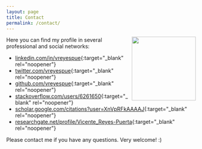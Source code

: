 ```yaml
---
layout: page
title: Contact
permalink: /contact/
---
```


<img align="right" src="network.jpg" width="170" style="margin-left:10px">

Here you can find my profile in several professional and social networks:

- [linkedin.com/in/vreyespue](https://www.linkedin.com/in/vreyespue){:target="\_blank" rel="noopener"}
- [twitter.com/vreyespue](https://twitter.com/vreyespue){:target="\_blank" rel="noopener"}
- [github.com/vreyespue](https://github.com/vreyespue){:target="\_blank" rel="noopener"}
- [stackoverflow.com/users/6261650](https://stackoverflow.com/users/6261650/vreyespue){:target="\_blank" rel="noopener"}
- [scholar.google.com/citations?user=XnVpRFkAAAAJ](https://scholar.google.com/citations?user=XnVpRFkAAAAJ){:target="\_blank" rel="noopener"}
- [researchgate.net/profile/Vicente_Reyes-Puerta](https://www.researchgate.net/profile/Vicente_Reyes-Puerta){:target="\_blank" rel="noopener"}

Please contact me if you have any questions. Very welcome! :)
